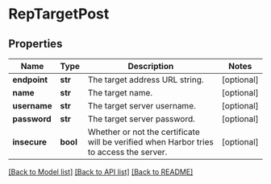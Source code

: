 # RepTargetPost

## Properties
Name | Type | Description | Notes
------------ | ------------- | ------------- | -------------
**endpoint** | **str** | The target address URL string. | [optional] 
**name** | **str** | The target name. | [optional] 
**username** | **str** | The target server username. | [optional] 
**password** | **str** | The target server password. | [optional] 
**insecure** | **bool** | Whether or not the certificate will be verified when Harbor tries to access the server. | [optional] 

[[Back to Model list]](../README.md#documentation-for-models) [[Back to API list]](../README.md#documentation-for-api-endpoints) [[Back to README]](../README.md)


